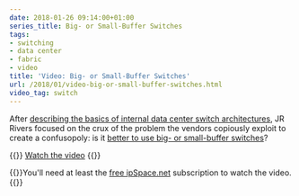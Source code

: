 ```yaml
---
date: 2018-01-26 09:14:00+01:00
series_title: Big- or Small-Buffer Switches
tags:
- switching
- data center
- fabric
- video
title: 'Video: Big- or Small-Buffer Switches'
url: /2018/01/video-big-or-small-buffer-switches.html
video_tag: switch
---
```

After [describing the basics of internal data center switch architectures](/2017/12/video-switch-buffer-architectures.html), JR Rivers focused on the crux of the problem the vendors copiously exploit to create a confusopoly: is it [better to use big- or small-buffer switches](https://my.ipspace.net/bin/get/xBuffers/B2%20-%20Small%20Buffer%20or%20Big%20Buffer%20Switches.mp4?doccode=xBuffers)?

{{<jump>}}
[Watch the video](https://my.ipspace.net/bin/get/xBuffers/B2%20-%20Small%20Buffer%20or%20Big%20Buffer%20Switches.mp4?doccode=xBuffers)
{{</jump>}}

{{<note free>}}You'll need at least the [free ipSpace.net](http://www.ipspace.net/Subscription/Free) subscription to watch the video.{{</note>}}